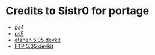 # Credits to Sistr0 for portage
- [ps4](https://zecoxao.github.io/ps4)
- [ps5](https://zecoxao.github.io/ps5)
- [etahen 5.05 devkit](https://zecoxao.github.io/ETAHEN)
- [FTP 5.05 devkit](https://zecoxao.github.io/FTP)
